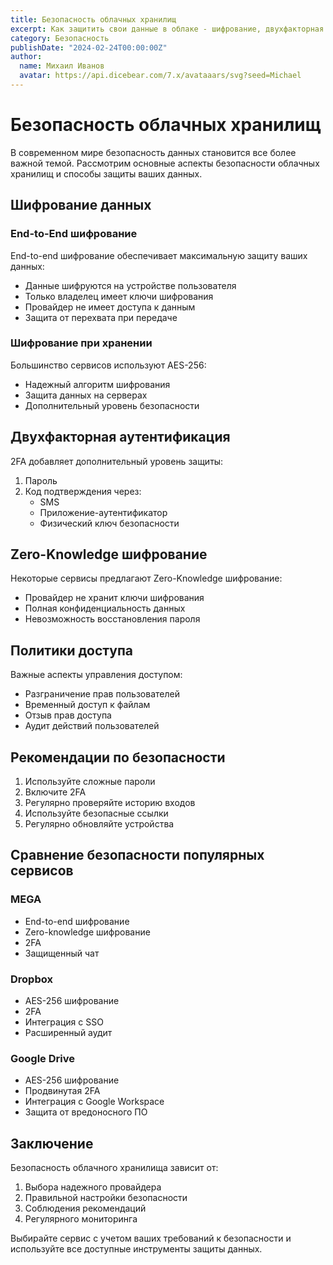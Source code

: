 ```yaml
---
title: Безопасность облачных хранилищ
excerpt: Как защитить свои данные в облаке - шифрование, двухфакторная аутентификация и другие меры безопасности.
category: Безопасность
publishDate: "2024-02-24T00:00:00Z"
author:
  name: Михаил Иванов
  avatar: https://api.dicebear.com/7.x/avataaars/svg?seed=Michael
---
```


# Безопасность облачных хранилищ

В современном мире безопасность данных становится все более важной темой. Рассмотрим основные аспекты безопасности облачных хранилищ и способы защиты ваших данных.

## Шифрование данных

### End-to-End шифрование

End-to-end шифрование обеспечивает максимальную защиту ваших данных:

- Данные шифруются на устройстве пользователя
- Только владелец имеет ключи шифрования
- Провайдер не имеет доступа к данным
- Защита от перехвата при передаче

### Шифрование при хранении

Большинство сервисов используют AES-256:

- Надежный алгоритм шифрования
- Защита данных на серверах
- Дополнительный уровень безопасности

## Двухфакторная аутентификация

2FA добавляет дополнительный уровень защиты:

1. Пароль
2. Код подтверждения через:
   - SMS
   - Приложение-аутентификатор
   - Физический ключ безопасности

## Zero-Knowledge шифрование

Некоторые сервисы предлагают Zero-Knowledge шифрование:

- Провайдер не хранит ключи шифрования
- Полная конфиденциальность данных
- Невозможность восстановления пароля

## Политики доступа

Важные аспекты управления доступом:

- Разграничение прав пользователей
- Временный доступ к файлам
- Отзыв прав доступа
- Аудит действий пользователей

## Рекомендации по безопасности

1. Используйте сложные пароли
2. Включите 2FA
3. Регулярно проверяйте историю входов
4. Используйте безопасные ссылки
5. Регулярно обновляйте устройства

## Сравнение безопасности популярных сервисов

### MEGA

- End-to-end шифрование
- Zero-knowledge шифрование
- 2FA
- Защищенный чат

### Dropbox

- AES-256 шифрование
- 2FA
- Интеграция с SSO
- Расширенный аудит

### Google Drive

- AES-256 шифрование
- Продвинутая 2FA
- Интеграция с Google Workspace
- Защита от вредоносного ПО

## Заключение

Безопасность облачного хранилища зависит от:

1. Выбора надежного провайдера
2. Правильной настройки безопасности
3. Соблюдения рекомендаций
4. Регулярного мониторинга

Выбирайте сервис с учетом ваших требований к безопасности и используйте все доступные инструменты защиты данных.